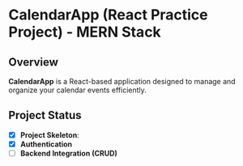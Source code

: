 # CalendarApp (React Practice Project) - MERN Stack

## Overview
**CalendarApp** is a React-based application designed to manage and organize your calendar events efficiently.

## Project Status
- [x] **Project Skeleton**:
- [x] **Authentication**
- [ ] **Backend Integration (CRUD)**